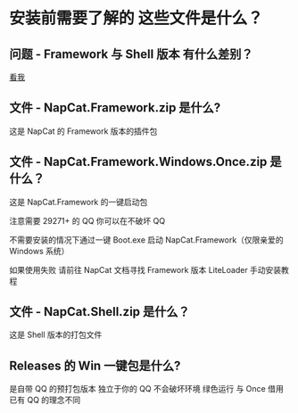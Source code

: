 # 安装前需要了解的 这些文件是什么？

## 问题 - Framework 与 Shell 版本 有什么差别？

[看我](../start-install.md)

## 文件 - NapCat.Framework.zip 是什么?

这是 NapCat 的 Framework 版本的插件包

## 文件 - NapCat.Framework.Windows.Once.zip 是什么？

这是 NapCat.Framework 的一键启动包

注意需要 29271+ 的 QQ 你可以在不破坏 QQ

不需要安装的情况下通过一键 Boot.exe 启动 NapCat.Framework（仅限亲爱的 Windows 系统）

如果使用失败 请前往 NapCat 文档寻找 Framework 版本 LiteLoader 手动安装教程

## 文件 - NapCat.Shell.zip 是什么？

这是 Shell 版本的打包文件

## Releases 的 Win 一键包是什么?
是自带 QQ 的预打包版本 独立于你的 QQ 不会破坏环境 绿色运行 与 Once 借用已有 QQ 的理念不同

<!-- ## 文件 - 可选 Packet 组件( 注意大多数情况无需使用 )

- napcat.packet.exe
- napcat.packet.linux
- napcat.packet.production.py

这是什么？

这是用来提供 NTQQ 本身没有的功能的 DLC  如果需要 Poke 伪造合并 等等功能 需要安装 其余情况无需安装

[前往了解](../../config/advanced.md)
 -->
